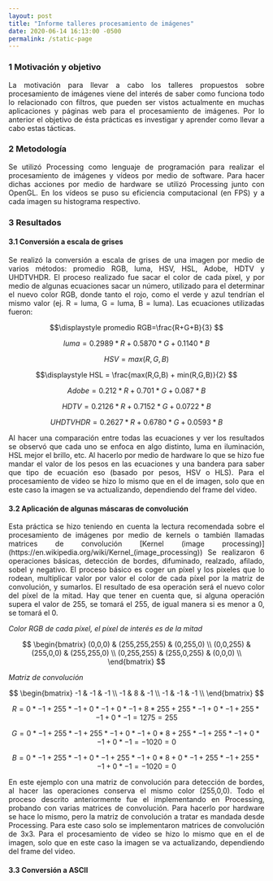 ```yaml
---
layout: post
title: "Informe talleres procesamiento de imágenes"
date: 2020-06-14 16:13:00 -0500
permalink: /static-page
---
```


### 1 Motivación y objetivo

<p style='text-align: justify;'>La motivación para llevar a cabo los talleres propuestos sobre procesamiento de imágenes viene del interés de saber como funciona todo lo relacionado con filtros, que pueden ser vistos actualmente en muchas aplicaciones y páginas web para el procesamiento de imágenes. Por lo anterior el objetivo de ésta prácticas es investigar y aprender como llevar a cabo estas tácticas. </p>

### 2 Metodología

<p style='text-align: justify;'>Se utilizó Processing como lenguaje de programación para realizar el procesamiento de imágenes y vídeos por medio de software. Para hacer dichas acciones por medio de hardware se utilizó Processing junto con OpenGL. En los vídeos se puso su eficiencia computacional (en FPS) y a cada imagen su histograma respectivo.</p>

### 3 Resultados

#### 3.1 Conversión a escala de grises

<p style='text-align: justify;'>Se realizó la conversión a escala de grises de una imagen por medio de varios métodos: promedio RGB, luma, HSV, HSL, Adobe, HDTV y UHDTVHDR.
El proceso realizado fue sacar el color de cada píxel, y por medio de algunas ecuaciones sacar un número, utilizado para el determinar el nuevo color RGB, donde tanto el rojo, como el verde y azul tendrían el mismo valor (ej. R = luma, G = luma, B = luma). Las ecuaciones utilizadas fueron:</p>

$$\displaystyle promedio RGB=\frac{R+G+B}{3} $$

$$\displaystyle luma = 0.2989*R + 0.5870*G + 0.1140*B $$

$$\displaystyle HSV = max(R,G,B) $$

$$\displaystyle HSL = \frac{max(R,G,B) + min(R,G,B)}{2} $$

$$\displaystyle Adobe = 0.212*R + 0.701*G + 0.087*B $$

$$\displaystyle HDTV = 0.2126*R + 0.7152*G + 0.0722*B $$

$$\displaystyle UHDTVHDR = 0.2627*R + 0.6780*G + 0.0593*B $$

<p style='text-align: justify;'>Al hacer una comparación entre todas las ecuaciones y ver los resultados se observó que cada uno se enfoca en algo distinto, luma en iluminación, HSL mejor el brillo, etc.
Al hacerlo por medio de hardware lo que se hizo fue mandar el valor de los pesos en las ecuaciones y una bandera para saber que tipo de ecuación eso (basado por pesos, HSV o HLS).
Para el procesamiento de video se hizo lo mismo que en el de imagen, solo que en este caso la imagen se va actualizando, dependiendo del frame del video.</p>

#### 3.2 Aplicación de algunas máscaras de convolución

<p style='text-align: justify;'>Esta práctica se hizo teniendo en cuenta la lectura recomendada sobre el procesamiento de imágenes por medio de kernels o también llamadas matrices de convolución [Kernel (image processing)](https://en.wikipedia.org/wiki/Kernel_(image_processing))
Se realizaron 6 operaciones básicas, detección de bordes, difuminado, realzado, afilado, sobel y negativo.
El proceso básico es coger un píxel y los pixeles que lo rodean, multiplicar valor por valor el color de cada píxel por la matriz de convolución, y sumarlos. El resultado de esa operación será el nuevo color del píxel de la mitad. Hay que tener en cuenta que, si alguna operación supera el valor de 255, se tomará el 255, de igual manera si es menor a 0, se tomará el 0.</p>

_Color RGB de cada píxel, el píxel de interés es de la mitad_

$$
\begin{bmatrix}
(0,0,0) & (255,255,255) & (0,255,0) \\
(0,0,255) & (255,0,0) & (255,255,0) \\
(0,255,255) & (255,0,255) & (0,0,0) \\
\end{bmatrix}
$$

_Matriz de convolución_

$$
\begin{bmatrix}
-1 & -1 & -1 \\
-1 & 8 & -1 \\
-1 & -1 & -1 \\
\end{bmatrix}
$$

$$\displaystyle R = 0* -1+255* -1+0*-1+0* -1+8*255+255* -1+0* -1+255* -1+0* -1 = 1275 = 255   $$

$$\displaystyle G = 0*-1+255*-1+255*-1+0*-1+0*8+255*-1+255*-1+0*-1+0*-1 = -1020 = 0  $$

$$\displaystyle B = 0*-1+255*-1+0*-1+255*-1+0*8+0*-1+255*-1+255*-1+0*-1 = -1020 = 0  $$

<p style='text-align: justify;'>En este ejemplo con una matriz de convolución para detección de bordes, al hacer las operaciones conserva el mismo color (255,0,0).
Todo el proceso descrito anteriormente fue el implementando en Processing, probando con varias matrices de convolución. Para hacerlo por hardware se hace lo mismo, pero la matriz de convolución a tratar es mandada desde Processing. Para este caso solo se implementaron matrices de convolución de 3x3.
Para el procesamiento de video se hizo lo mismo que en el de imagen, solo que en este caso la imagen se va actualizando, dependiendo del frame del video.</p>

#### 3.3 Conversión a ASCII
